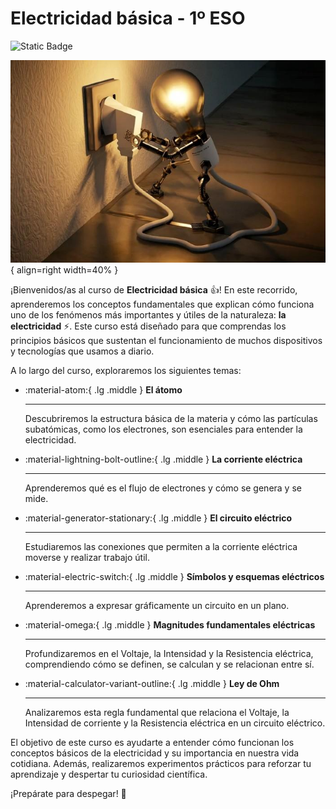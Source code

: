# **Electricidad básica** - 1º ESO

![Static Badge](https://img.shields.io/badge/Elaborado%20por-Alberto%20Dur%C3%A1n-blue?style=flat)

![Electricidad](media/electricidad.jpg){ align=right width=40% }

¡Bienvenidos/as al curso de **Electricidad básica** 👍! En este recorrido, aprenderemos los conceptos fundamentales que explican cómo funciona uno de los fenómenos más importantes y útiles de la naturaleza: **la electricidad** ⚡. Este curso está diseñado para que comprendas los principios básicos que sustentan el funcionamiento de muchos dispositivos y tecnologías que usamos a diario.

A lo largo del curso, exploraremos los siguientes temas:




<div class="grid cards" markdown>

-   :material-atom:{ .lg .middle } __El átomo__

    ---

    Descubriremos la estructura básica de la materia y cómo las partículas subatómicas, como los electrones, son esenciales para entender la electricidad.

    

-   :material-lightning-bolt-outline:{ .lg .middle } __La corriente eléctrica__

    ---

    Aprenderemos qué es el flujo de electrones y cómo se genera y se mide.

   

-   :material-generator-stationary:{ .lg .middle } __El circuito eléctrico__

    ---

    Estudiaremos las conexiones que permiten a la corriente eléctrica moverse y realizar trabajo útil.

    

-   :material-electric-switch:{ .lg .middle } __Símbolos y esquemas eléctricos__

    ---

    Aprenderemos a expresar gráficamente un circuito en un plano.

 

-   :material-omega:{ .lg .middle } __Magnitudes fundamentales eléctricas__

    ---

    Profundizaremos en el Voltaje, la Intensidad y la Resistencia eléctrica, comprendiendo cómo se definen, se calculan y se relacionan entre sí.

    

-   :material-calculator-variant-outline:{ .lg .middle } __Ley de Ohm__

    ---

    Analizaremos esta regla fundamental que relaciona el Voltaje, la Intensidad de corriente y la Resistencia eléctrica en un circuito eléctrico.

    

</div>
 

El objetivo de este curso es ayudarte a entender cómo funcionan los conceptos básicos de la electricidad y su importancia en nuestra vida cotidiana. Además, realizaremos experimentos prácticos para reforzar tu aprendizaje y despertar tu curiosidad científica.

¡Prepárate para despegar! 🚀